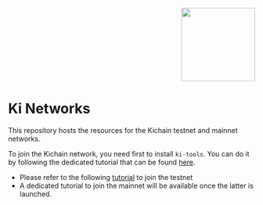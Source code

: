 <p align="right">
    <img width=150px src="https://wallet-testnet.blockchain.ki/static/img/icons/ki-chain.png" />
</p>

# Ki Networks
This repository hosts the resources for the Kichain testnet and mainnet networks.

To join the Kichain network, you need first to install `ki-tools`. You can do it by following the dedicated tutorial that can be found [here](https://github.com/KiFoundation/ki-tools/blob/master/README.md).

- Please refer to the following [tutorial](https://github.com/KiFoundation/ki-networks/blob/v0.1/Testnet/README.md) to join the testnet
- A dedicated tutorial to join the mainnet will be available once the latter is launched.
